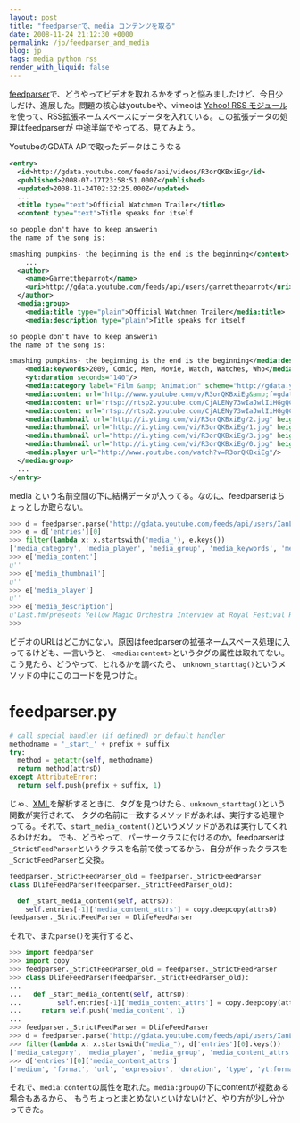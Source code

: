 ```yaml
---
layout: post
title: "feedparserで、media コンテンツを取る"
date: 2008-11-24 21:12:30 +0000
permalink: /jp/feedparser_and_media
blog: jp
tags: media python rss
render_with_liquid: false
---
```


<!-- textlint-disable rousseau -->

[feedparser](http://www.feedparser.org/)で、どうやってビデオを取れるかをずっと悩みましたけど、今日少しだけ、進展した。問題の核心はyoutubeや、vimeoは
[Yahoo! RSS モジュール](http://search.yahoo.com/mrss/)を使って、RSS拡張ネームスペースにデータを入れている。この拡張データの処理はfeedparserが
中途半端でやってる。見てみよう。

YoutubeのGDATA APIで取ったデータはこうなる

```xml
<entry>
  <id>http://gdata.youtube.com/feeds/api/videos/R3orQKBxiEg</id>
  <published>2008-07-17T23:58:51.000Z</published>
  <updated>2008-11-24T02:32:25.000Z</updated>
  ...
  <title type="text">Official Watchmen Trailer</title>
  <content type="text">Title speaks for itself

so people don't have to keep answerin
the name of the song is:

smashing pumpkins- the beginning is the end is the beginning</content>
    ...
  <author>
    <name>Garrettheparrot</name>
    <uri>http://gdata.youtube.com/feeds/api/users/garrettheparrot</uri>
  </author>
  <media:group>
    <media:title type="plain">Official Watchmen Trailer</media:title>
    <media:description type="plain">Title speaks for itself

so people don't have to keep answerin
the name of the song is:

smashing pumpkins- the beginning is the end is the beginning</media:description>
    <media:keywords>2009, Comic, Men, Movie, Watch, Watches, Who</media:keywords>
    <yt:duration seconds="140"/>
    <media:category label="Film &amp; Animation" scheme="http://gdata.youtube.com/schemas/2007/categories.cat">Film</media:category>
    <media:content url="http://www.youtube.com/v/R3orQKBxiEg&amp;f=gdata_user_favorites" type="application/x-shockwave-flash" medium="video" isDefault="true" expression="full" duration="140" yt:format="5"/>
    <media:content url="rtsp://rtsp2.youtube.com/CjALENy73wIaJwlIiHGgQCt6RxMYDSANFEgGUhRnZGF0YV91c2VyX2Zhdm9yaXRlcww=/0/0/0/video.3gp" type="video/3gpp" medium="video" expression="full" duration="140" yt:format="1"/>
    <media:content url="rtsp://rtsp2.youtube.com/CjALENy73wIaJwlIiHGgQCt6RxMYESARFEgGUhRnZGF0YV91c2VyX2Zhdm9yaXRlcww=/0/0/0/video.3gp" type="video/3gpp" medium="video" expression="full" duration="140" yt:format="6"/>
    <media:thumbnail url="http://i.ytimg.com/vi/R3orQKBxiEg/2.jpg" height="97" width="130" time="00:01:10"/>
    <media:thumbnail url="http://i.ytimg.com/vi/R3orQKBxiEg/1.jpg" height="97" width="130" time="00:00:35"/>
    <media:thumbnail url="http://i.ytimg.com/vi/R3orQKBxiEg/3.jpg" height="97" width="130" time="00:01:45"/>
    <media:thumbnail url="http://i.ytimg.com/vi/R3orQKBxiEg/0.jpg" height="240" width="320" time="00:01:10"/>
    <media:player url="http://www.youtube.com/watch?v=R3orQKBxiEg"/>
  </media:group>
  ...
</entry>
```

media という名前空間の下に結構データが入ってる。なのに、feedparserはちょっとしか取らない。

```python
>>> d = feedparser.parse("http://gdata.youtube.com/feeds/api/users/IanLewisInJapan/favorites")
>>> e = d['entries'][0]
>>> filter(lambda x: x.startswith('media_'), e.keys())
['media_category', 'media_player', 'media_group', 'media_keywords', 'media_description', 'media_content', 'media_thumbnail']
>>> e['media_content']
u''
>>> e['media_thumbnail']
u''
>>> e['media_player']
u''
>>> e['media_description']
u'Last.fm/presents Yellow Magic Orchestra Interview at Royal Festival Hall in London.\nCheck out http://www.last.fm/Presents to find out about all of our other interviews or upcoming/past events.'
>>>
```

ビデオのURLはどこかにない。原因はfeedparserの拡張ネームスペース処理に入ってるけども、一言いうと、
`<media:content>`というタグの属性は取れてない。こう見たら、どうやって、とれるかを調べたら、
`unknown_starttag()`というメソッドの中にこのコードを見つけた。

# feedparser.py

```python
# call special handler (if defined) or default handler
methodname = '_start_' + prefix + suffix
try:
  method = getattr(self, methodname)
  return method(attrsD)
except AttributeError:
  return self.push(prefix + suffix, 1)
```

じゃ、[XML](http://en.wikipedia.org/wiki/XML)を解析するときに、タグを見つけたら、`unknown_starttag()`という関数が実行されて、
タグの名前に一致するメソッドがあれば、実行する処理やってる。それで、`start_media_content()`というメソッドがあれば実行してくれるわけだね。
でも、どうやって、パーサークラスに付けるのか。feedparserは`_StrictFeedParser`というクラスを名前で使ってるから、自分が作ったクラスを`_ScrictFeedParser`と交換。

```python
feedparser._StrictFeedParser_old = feedparser._StrictFeedParser
class DlifeFeedParser(feedparser._StrictFeedParser_old):

  def _start_media_content(self, attrsD):
    self.entries[-1]['media_content_attrs'] = copy.deepcopy(attrsD)
feedparser._StrictFeedParser = DlifeFeedParser
```

それで、また`parse()`を実行すると、

```python
>>> import feedparser
>>> import copy
>>> feedparser._StrictFeedParser_old = feedparser._StrictFeedParser
>>> class DlifeFeedParser(feedparser._StrictFeedParser_old):
...
...   def _start_media_content(self, attrsD):
...         self.entries[-1]['media_content_attrs'] = copy.deepcopy(attrsD)
...     return self.push('media_content', 1)
...
>>> feedparser._StrictFeedParser = DlifeFeedParser
>>> d = feedparser.parse("http://gdata.youtube.com/feeds/api/users/IanLewisInJapan/favorites")
>>> filter(lambda x: x.startswith("media_"), d['entries'][0].keys())
['media_category', 'media_player', 'media_group', 'media_content_attrs', 'media_keywords', 'media_description', 'media_content', 'media_thumbnail']
>>> d['entries'][0]['media_content_attrs']
['medium', 'format', 'url', 'expression', 'duration', 'type', 'yt:format']
```

それで、`media:content`の属性を取れた。`media:group`の下にcontentが複数ある場合もあるから、
もうちょっとまとめないといけないけど、やり方が少し分かってきた。

<!-- textlint-enable rousseau -->
